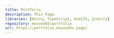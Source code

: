 ```yaml
---
title: Portfolio
description: This Page.
libraries: [Astro, TypeScript, UnoCSS, Iconify]
repository: mouse484/portfolio
url: https://portfolio.mousedev.page/
---
```

